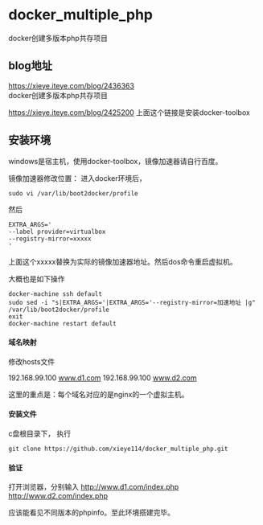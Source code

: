 # docker_multiple_php
docker创建多版本php共存项目

## blog地址

https://xieye.iteye.com/blog/2436363  
docker创建多版本php共存项目

https://xieye.iteye.com/blog/2425200
上面这个链接是安装docker-toolbox

## 安装环境
windows是宿主机，使用docker-toolbox，镜像加速器请自行百度。

镜像加速器修改位置：
进入docker环境后，

    sudo vi /var/lib/boot2docker/profile

然后

    EXTRA_ARGS='
    --label provider=virtualbox
    --registry-mirror=xxxxx
    '

上面这个xxxxx替换为实际的镜像加速器地址。然后dos命令重启虚拟机。

大概也是如下操作

    docker-machine ssh default 
    sudo sed -i "s|EXTRA_ARGS='|EXTRA_ARGS='--registry-mirror=加速地址 |g" /var/lib/boot2docker/profile 
    exit 
    docker-machine restart default


#### 域名映射
修改hosts文件

192.168.99.100 www.d1.com
192.168.99.100 www.d2.com

这里的重点是：每个域名对应的是nginx的一个虚拟主机。

#### 安装文件
c盘根目录下，
执行

    git clone https://github.com/xieye114/docker_multiple_php.git




#### 验证
打开浏览器，分别输入
http://www.d1.com/index.php
http://www.d2.com/index.php

应该能看见不同版本的phpinfo。至此环境搭建完毕。







